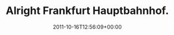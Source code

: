 ---
retweeted: false
source: <a href="http://twitter.com/download/android" rel="nofollow">Twitter for Android</a>
entities:
  hashtags: []
  symbols: []
  user_mentions: []
  urls:
  - url: http://t.co/g07HBB5X
    expanded_url: http://yfrog.com/kgmu4jjj
    display_url: yfrog.com/kgmu4jjj
    indices:
    - '46'
    - '66'
display_text_range:
- '0'
- '66'
favorite_count: '1'
id_str: '125555628906258433'
truncated: false
retweet_count: '0'
id: '125555628906258433'
possibly_sensitive: false
created_at: Sun Oct 16 12:56:09 +0000 2011
favorited: false
full_text: Alright Frankfurt Hauptbahnhof. Lets do this.
lang: de
quote_url: http://yfrog.com/kgmu4jjj
tags:
- pesos:twitter
date: '2011-10-16T12:56:09+00:00'
src: https://twitter.com/bascht/status/125555628906258433
original_url: https://twitter.com/bascht/status/125555628906258433
type: twitter_tweet
text: Alright Frankfurt Hauptbahnhof. Lets do this.
title: Alright Frankfurt Hauptbahnhof.

---